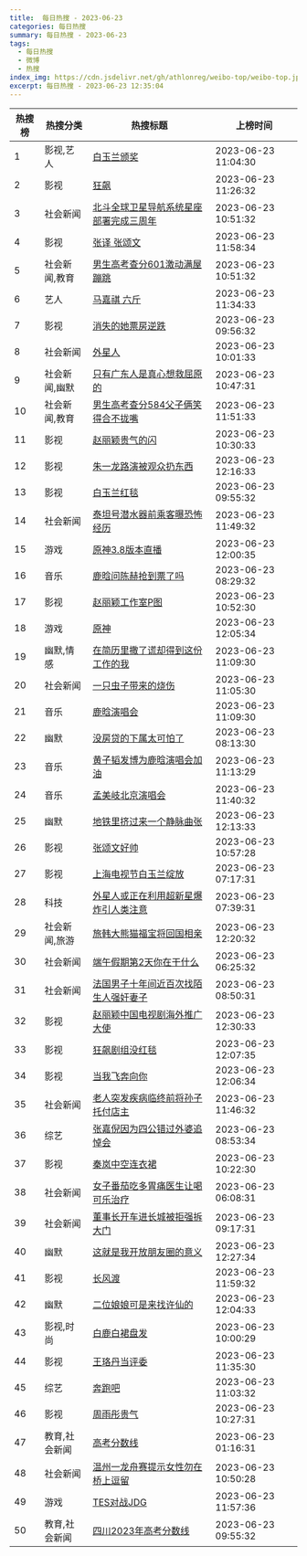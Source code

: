```yaml
---
title:  每日热搜 - 2023-06-23
categories: 每日热搜
summary: 每日热搜 - 2023-06-23
tags:
  - 每日热搜
  - 微博
  - 热搜
index_img: https://cdn.jsdelivr.net/gh/athlonreg/weibo-top/weibo-top.jpeg
excerpt: 每日热搜 - 2023-06-23 12:35:04
---
```


| 热搜榜 | 热搜分类 | 热搜标题 | 上榜时间 |
| --- | --- | --- | --- |
| 1 | 影视,艺人 | [白玉兰颁奖](https://s.weibo.com/weibo%3Fq%3D%2523%E7%99%BD%E7%8E%89%E5%85%B0%E9%A2%81%E5%A5%96%2523) | 2023-06-23 11:04:30 | 
| 2 | 影视 | [狂飙](https://s.weibo.com/weibo%3Fq%3D%2523%E7%8B%82%E9%A3%99%2523) | 2023-06-23 11:26:32 | 
| 3 | 社会新闻 | [北斗全球卫星导航系统星座部署完成三周年](https://s.weibo.com/weibo%3Fq%3D%2523%E5%8C%97%E6%96%97%E5%85%A8%E7%90%83%E5%8D%AB%E6%98%9F%E5%AF%BC%E8%88%AA%E7%B3%BB%E7%BB%9F%E6%98%9F%E5%BA%A7%E9%83%A8%E7%BD%B2%E5%AE%8C%E6%88%90%E4%B8%89%E5%91%A8%E5%B9%B4%2523) | 2023-06-23 10:51:32 | 
| 4 | 影视 | [张译 张颂文](https://s.weibo.com/weibo%3Fq%3D%2523%E5%BC%A0%E8%AF%91%20%E5%BC%A0%E9%A2%82%E6%96%87%2523) | 2023-06-23 11:58:34 | 
| 5 | 社会新闻,教育 | [男生高考查分601激动满屋蹦跳](https://s.weibo.com/weibo%3Fq%3D%2523%E7%94%B7%E7%94%9F%E9%AB%98%E8%80%83%E6%9F%A5%E5%88%86601%E6%BF%80%E5%8A%A8%E6%BB%A1%E5%B1%8B%E8%B9%A6%E8%B7%B3%2523) | 2023-06-23 10:51:32 | 
| 6 | 艺人 | [马嘉祺 六斤](https://s.weibo.com/weibo%3Fq%3D%2523%E9%A9%AC%E5%98%89%E7%A5%BA%20%E5%85%AD%E6%96%A4%2523) | 2023-06-23 11:34:33 | 
| 7 | 影视 | [消失的她票房逆跌](https://s.weibo.com/weibo%3Fq%3D%2523%E6%B6%88%E5%A4%B1%E7%9A%84%E5%A5%B9%E7%A5%A8%E6%88%BF%E9%80%86%E8%B7%8C%2523) | 2023-06-23 09:56:32 | 
| 8 | 社会新闻 | [外星人](https://s.weibo.com/weibo%3Fq%3D%2523%E5%A4%96%E6%98%9F%E4%BA%BA%2523) | 2023-06-23 10:01:33 | 
| 9 | 社会新闻,幽默 | [只有广东人是真心想救屈原的](https://s.weibo.com/weibo%3Fq%3D%2523%E5%8F%AA%E6%9C%89%E5%B9%BF%E4%B8%9C%E4%BA%BA%E6%98%AF%E7%9C%9F%E5%BF%83%E6%83%B3%E6%95%91%E5%B1%88%E5%8E%9F%E7%9A%84%2523) | 2023-06-23 10:47:31 | 
| 10 | 社会新闻,教育 | [男生高考查分584父子俩笑得合不拢嘴](https://s.weibo.com/weibo%3Fq%3D%2523%E7%94%B7%E7%94%9F%E9%AB%98%E8%80%83%E6%9F%A5%E5%88%86584%E7%88%B6%E5%AD%90%E4%BF%A9%E7%AC%91%E5%BE%97%E5%90%88%E4%B8%8D%E6%8B%A2%E5%98%B4%2523) | 2023-06-23 11:51:33 | 
| 11 | 影视 | [赵丽颖贵气的闪](https://s.weibo.com/weibo%3Fq%3D%2523%E8%B5%B5%E4%B8%BD%E9%A2%96%E8%B4%B5%E6%B0%94%E7%9A%84%E9%97%AA%2523) | 2023-06-23 10:30:33 | 
| 12 | 影视 | [朱一龙路演被观众扔东西](https://s.weibo.com/weibo%3Fq%3D%2523%E6%9C%B1%E4%B8%80%E9%BE%99%E8%B7%AF%E6%BC%94%E8%A2%AB%E8%A7%82%E4%BC%97%E6%89%94%E4%B8%9C%E8%A5%BF%2523) | 2023-06-23 12:16:33 | 
| 13 | 影视 | [白玉兰红毯](https://s.weibo.com/weibo%3Fq%3D%2523%E7%99%BD%E7%8E%89%E5%85%B0%E7%BA%A2%E6%AF%AF%2523) | 2023-06-23 09:55:32 | 
| 14 | 社会新闻 | [泰坦号潜水器前乘客曝恐怖经历](https://s.weibo.com/weibo%3Fq%3D%2523%E6%B3%B0%E5%9D%A6%E5%8F%B7%E6%BD%9C%E6%B0%B4%E5%99%A8%E5%89%8D%E4%B9%98%E5%AE%A2%E6%9B%9D%E6%81%90%E6%80%96%E7%BB%8F%E5%8E%86%2523) | 2023-06-23 11:49:32 | 
| 15 | 游戏 | [原神3.8版本直播](https://s.weibo.com/weibo%3Fq%3D%2523%E5%8E%9F%E7%A5%9E3.8%E7%89%88%E6%9C%AC%E7%9B%B4%E6%92%AD%2523) | 2023-06-23 12:00:35 | 
| 16 | 音乐 | [鹿晗问陈赫抢到票了吗](https://s.weibo.com/weibo%3Fq%3D%2523%E9%B9%BF%E6%99%97%E9%97%AE%E9%99%88%E8%B5%AB%E6%8A%A2%E5%88%B0%E7%A5%A8%E4%BA%86%E5%90%97%2523) | 2023-06-23 08:29:32 | 
| 17 | 影视 | [赵丽颖工作室P图](https://s.weibo.com/weibo%3Fq%3D%2523%E8%B5%B5%E4%B8%BD%E9%A2%96%E5%B7%A5%E4%BD%9C%E5%AE%A4P%E5%9B%BE%2523) | 2023-06-23 10:52:30 | 
| 18 | 游戏 | [原神](https://s.weibo.com/weibo%3Fq%3D%2523%E5%8E%9F%E7%A5%9E%2523) | 2023-06-23 12:05:34 | 
| 19 | 幽默,情感 | [在简历里撒了谎却得到这份工作的我](https://s.weibo.com/weibo%3Fq%3D%2523%E5%9C%A8%E7%AE%80%E5%8E%86%E9%87%8C%E6%92%92%E4%BA%86%E8%B0%8E%E5%8D%B4%E5%BE%97%E5%88%B0%E8%BF%99%E4%BB%BD%E5%B7%A5%E4%BD%9C%E7%9A%84%E6%88%91%2523) | 2023-06-23 11:09:30 | 
| 20 | 社会新闻 | [一只虫子带来的烧伤](https://s.weibo.com/weibo%3Fq%3D%2523%E4%B8%80%E5%8F%AA%E8%99%AB%E5%AD%90%E5%B8%A6%E6%9D%A5%E7%9A%84%E7%83%A7%E4%BC%A4%2523) | 2023-06-23 11:05:30 | 
| 21 | 音乐 | [鹿晗演唱会](https://s.weibo.com/weibo%3Fq%3D%2523%E9%B9%BF%E6%99%97%E6%BC%94%E5%94%B1%E4%BC%9A%2523) | 2023-06-23 11:09:30 | 
| 22 | 幽默 | [没房贷的下属太可怕了](https://s.weibo.com/weibo%3Fq%3D%2523%E6%B2%A1%E6%88%BF%E8%B4%B7%E7%9A%84%E4%B8%8B%E5%B1%9E%E5%A4%AA%E5%8F%AF%E6%80%95%E4%BA%86%2523) | 2023-06-23 08:13:30 | 
| 23 | 音乐 | [黄子韬发博为鹿晗演唱会加油](https://s.weibo.com/weibo%3Fq%3D%2523%E9%BB%84%E5%AD%90%E9%9F%AC%E5%8F%91%E5%8D%9A%E4%B8%BA%E9%B9%BF%E6%99%97%E6%BC%94%E5%94%B1%E4%BC%9A%E5%8A%A0%E6%B2%B9%2523) | 2023-06-23 11:13:29 | 
| 24 | 音乐 | [孟美岐北京演唱会](https://s.weibo.com/weibo%3Fq%3D%2523%E5%AD%9F%E7%BE%8E%E5%B2%90%E5%8C%97%E4%BA%AC%E6%BC%94%E5%94%B1%E4%BC%9A%2523) | 2023-06-23 11:40:32 | 
| 25 | 幽默 | [地铁里挤过来一个静脉曲张](https://s.weibo.com/weibo%3Fq%3D%2523%E5%9C%B0%E9%93%81%E9%87%8C%E6%8C%A4%E8%BF%87%E6%9D%A5%E4%B8%80%E4%B8%AA%E9%9D%99%E8%84%89%E6%9B%B2%E5%BC%A0%2523) | 2023-06-23 12:13:33 | 
| 26 | 影视 | [张颂文好帅](https://s.weibo.com/weibo%3Fq%3D%2523%E5%BC%A0%E9%A2%82%E6%96%87%E5%A5%BD%E5%B8%85%2523) | 2023-06-23 10:57:28 | 
| 27 | 影视 | [上海电视节白玉兰绽放](https://s.weibo.com/weibo%3Fq%3D%2523%E4%B8%8A%E6%B5%B7%E7%94%B5%E8%A7%86%E8%8A%82%E7%99%BD%E7%8E%89%E5%85%B0%E7%BB%BD%E6%94%BE%2523) | 2023-06-23 07:17:31 | 
| 28 | 科技 | [外星人或正在利用超新星爆炸引人类注意](https://s.weibo.com/weibo%3Fq%3D%2523%E5%A4%96%E6%98%9F%E4%BA%BA%E6%88%96%E6%AD%A3%E5%9C%A8%E5%88%A9%E7%94%A8%E8%B6%85%E6%96%B0%E6%98%9F%E7%88%86%E7%82%B8%E5%BC%95%E4%BA%BA%E7%B1%BB%E6%B3%A8%E6%84%8F%2523) | 2023-06-23 07:39:31 | 
| 29 | 社会新闻,旅游 | [旅韩大熊猫福宝将回国相亲](https://s.weibo.com/weibo%3Fq%3D%2523%E6%97%85%E9%9F%A9%E5%A4%A7%E7%86%8A%E7%8C%AB%E7%A6%8F%E5%AE%9D%E5%B0%86%E5%9B%9E%E5%9B%BD%E7%9B%B8%E4%BA%B2%2523) | 2023-06-23 12:20:32 | 
| 30 | 社会新闻 | [端午假期第2天你在干什么](https://s.weibo.com/weibo%3Fq%3D%2523%E7%AB%AF%E5%8D%88%E5%81%87%E6%9C%9F%E7%AC%AC2%E5%A4%A9%E4%BD%A0%E5%9C%A8%E5%B9%B2%E4%BB%80%E4%B9%88%2523) | 2023-06-23 06:25:32 | 
| 31 | 社会新闻 | [法国男子十年间近百次找陌生人强奸妻子](https://s.weibo.com/weibo%3Fq%3D%2523%E6%B3%95%E5%9B%BD%E7%94%B7%E5%AD%90%E5%8D%81%E5%B9%B4%E9%97%B4%E8%BF%91%E7%99%BE%E6%AC%A1%E6%89%BE%E9%99%8C%E7%94%9F%E4%BA%BA%E5%BC%BA%E5%A5%B8%E5%A6%BB%E5%AD%90%2523) | 2023-06-23 08:50:31 | 
| 32 | 影视 | [赵丽颖中国电视剧海外推广大使](https://s.weibo.com/weibo%3Fq%3D%2523%E8%B5%B5%E4%B8%BD%E9%A2%96%E4%B8%AD%E5%9B%BD%E7%94%B5%E8%A7%86%E5%89%A7%E6%B5%B7%E5%A4%96%E6%8E%A8%E5%B9%BF%E5%A4%A7%E4%BD%BF%2523) | 2023-06-23 12:30:33 | 
| 33 | 影视 | [狂飙剧组没红毯](https://s.weibo.com/weibo%3Fq%3D%2523%E7%8B%82%E9%A3%99%E5%89%A7%E7%BB%84%E6%B2%A1%E7%BA%A2%E6%AF%AF%2523) | 2023-06-23 12:07:35 | 
| 34 | 影视 | [当我飞奔向你](https://s.weibo.com/weibo%3Fq%3D%2523%E5%BD%93%E6%88%91%E9%A3%9E%E5%A5%94%E5%90%91%E4%BD%A0%2523) | 2023-06-23 12:06:34 | 
| 35 | 社会新闻 | [老人突发疾病临终前将孙子托付店主](https://s.weibo.com/weibo%3Fq%3D%2523%E8%80%81%E4%BA%BA%E7%AA%81%E5%8F%91%E7%96%BE%E7%97%85%E4%B8%B4%E7%BB%88%E5%89%8D%E5%B0%86%E5%AD%99%E5%AD%90%E6%89%98%E4%BB%98%E5%BA%97%E4%B8%BB%2523) | 2023-06-23 11:46:32 | 
| 36 | 综艺 | [张嘉倪因为四公错过外婆追悼会](https://s.weibo.com/weibo%3Fq%3D%2523%E5%BC%A0%E5%98%89%E5%80%AA%E5%9B%A0%E4%B8%BA%E5%9B%9B%E5%85%AC%E9%94%99%E8%BF%87%E5%A4%96%E5%A9%86%E8%BF%BD%E6%82%BC%E4%BC%9A%2523) | 2023-06-23 08:53:34 | 
| 37 | 影视 | [秦岚中空连衣裙](https://s.weibo.com/weibo%3Fq%3D%2523%E7%A7%A6%E5%B2%9A%E4%B8%AD%E7%A9%BA%E8%BF%9E%E8%A1%A3%E8%A3%99%2523) | 2023-06-23 10:22:30 | 
| 38 | 社会新闻 | [女子番茄吃多胃痛医生让喝可乐治疗](https://s.weibo.com/weibo%3Fq%3D%2523%E5%A5%B3%E5%AD%90%E7%95%AA%E8%8C%84%E5%90%83%E5%A4%9A%E8%83%83%E7%97%9B%E5%8C%BB%E7%94%9F%E8%AE%A9%E5%96%9D%E5%8F%AF%E4%B9%90%E6%B2%BB%E7%96%97%2523) | 2023-06-23 06:08:31 | 
| 39 | 社会新闻 | [董事长开车进长城被拒强拆大门](https://s.weibo.com/weibo%3Fq%3D%2523%E8%91%A3%E4%BA%8B%E9%95%BF%E5%BC%80%E8%BD%A6%E8%BF%9B%E9%95%BF%E5%9F%8E%E8%A2%AB%E6%8B%92%E5%BC%BA%E6%8B%86%E5%A4%A7%E9%97%A8%2523) | 2023-06-23 09:17:31 | 
| 40 | 幽默 | [这就是我开放朋友圈的意义](https://s.weibo.com/weibo%3Fq%3D%2523%E8%BF%99%E5%B0%B1%E6%98%AF%E6%88%91%E5%BC%80%E6%94%BE%E6%9C%8B%E5%8F%8B%E5%9C%88%E7%9A%84%E6%84%8F%E4%B9%89%2523) | 2023-06-23 12:27:34 | 
| 41 | 影视 | [长风渡](https://s.weibo.com/weibo%3Fq%3D%2523%E9%95%BF%E9%A3%8E%E6%B8%A1%2523) | 2023-06-23 11:59:32 | 
| 42 | 幽默 | [二位娘娘可是来找许仙的](https://s.weibo.com/weibo%3Fq%3D%2523%E4%BA%8C%E4%BD%8D%E5%A8%98%E5%A8%98%E5%8F%AF%E6%98%AF%E6%9D%A5%E6%89%BE%E8%AE%B8%E4%BB%99%E7%9A%84%2523) | 2023-06-23 12:04:33 | 
| 43 | 影视,时尚 | [白鹿白裙盘发](https://s.weibo.com/weibo%3Fq%3D%2523%E7%99%BD%E9%B9%BF%E7%99%BD%E8%A3%99%E7%9B%98%E5%8F%91%2523) | 2023-06-23 10:00:29 | 
| 44 | 影视 | [王珞丹当评委](https://s.weibo.com/weibo%3Fq%3D%2523%E7%8E%8B%E7%8F%9E%E4%B8%B9%E5%BD%93%E8%AF%84%E5%A7%94%2523) | 2023-06-23 11:35:30 | 
| 45 | 综艺 | [奔跑吧](https://s.weibo.com/weibo%3Fq%3D%2523%E5%A5%94%E8%B7%91%E5%90%A7%2523) | 2023-06-23 11:03:32 | 
| 46 | 影视 | [周雨彤贵气](https://s.weibo.com/weibo%3Fq%3D%2523%E5%91%A8%E9%9B%A8%E5%BD%A4%E8%B4%B5%E6%B0%94%2523) | 2023-06-23 10:27:31 | 
| 47 | 教育,社会新闻 | [高考分数线](https://s.weibo.com/weibo%3Fq%3D%2523%E9%AB%98%E8%80%83%E5%88%86%E6%95%B0%E7%BA%BF%2523) | 2023-06-23 01:16:31 | 
| 48 | 社会新闻 | [温州一龙舟赛提示女性勿在桥上逗留](https://s.weibo.com/weibo%3Fq%3D%2523%E6%B8%A9%E5%B7%9E%E4%B8%80%E9%BE%99%E8%88%9F%E8%B5%9B%E6%8F%90%E7%A4%BA%E5%A5%B3%E6%80%A7%E5%8B%BF%E5%9C%A8%E6%A1%A5%E4%B8%8A%E9%80%97%E7%95%99%2523) | 2023-06-23 10:50:28 | 
| 49 | 游戏 | [TES对战JDG](https://s.weibo.com/weibo%3Fq%3D%2523TES%E5%AF%B9%E6%88%98JDG%2523) | 2023-06-23 11:57:36 | 
| 50 | 教育,社会新闻 | [四川2023年高考分数线](https://s.weibo.com/weibo%3Fq%3D%2523%E5%9B%9B%E5%B7%9D2023%E5%B9%B4%E9%AB%98%E8%80%83%E5%88%86%E6%95%B0%E7%BA%BF%2523) | 2023-06-23 09:55:32 | 
